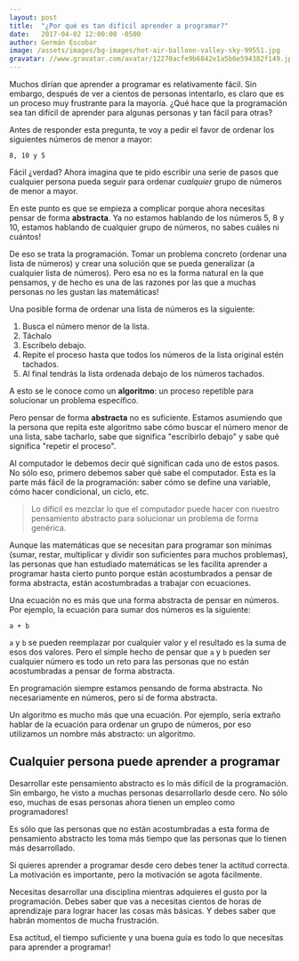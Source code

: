 ```yaml
---
layout: post
title:  "¿Por qué es tan difícil aprender a programar?"
date:   2017-04-02 12:00:00 -0500
author: Germán Escobar
image: /assets/images/bg-images/hot-air-balloon-valley-sky-99551.jpg
gravatar: //www.gravatar.com/avatar/12270acfe9b6842e1a5b6e594382f149.jpg?s=80
---
```


Muchos dirían que aprender a programar es relativamente fácil. Sin embargo, después de ver a cientos de personas intentarlo, es claro que es un proceso muy frustrante para la mayoría. <!-- more --> ¿Qué hace que la programación sea tan difícil de aprender para algunas personas y tan fácil para otras?

Antes de responder esta pregunta, te voy a pedir el favor de ordenar los siguientes números de menor a mayor:

<pre><code class="language-none">8, 10 y 5</code></pre>

Fácil ¿verdad? Ahora imagina que te pido escribir una serie de pasos que cualquier persona pueda seguir para ordenar _cualquier_ grupo de números de menor a mayor.  

En este punto es que se empieza a complicar porque ahora necesitas pensar de forma **abstracta**. Ya no estamos hablando de los números 5, 8 y 10, estamos hablando de cualquier grupo de números, no sabes cuáles ni cuántos!

De eso se trata la programación. Tomar un problema concreto (ordenar una lista de números) y crear una solución que se pueda generalizar (a cualquier lista de números). Pero esa no es la forma natural en la que pensamos, y de hecho es una de las razones por las que a muchas personas no les gustan las matemáticas!

Una posible forma de ordenar una lista de números es la siguiente:

<ol>
  <li>Busca el número menor de la lista.</li>
  <li>Táchalo</li>
  <li>Escríbelo debajo.</li>
  <li>Repite el proceso hasta que todos los números de la lista original estén tachados.</li>
  <li>Al final tendrás la lista ordenada debajo de los números tachados.</li>
</ol>

A esto se le conoce como un **algoritmo**: un proceso repetible para solucionar un problema específico.

Pero pensar de forma **abstracta** no es suficiente. Estamos asumiendo que la persona que repita este algoritmo sabe cómo buscar el número menor de una lista, sabe tacharlo, sabe que significa "escribirlo debajo" y sabe qué significa "repetir el proceso".

Al computador le debemos decir qué significan cada uno de estos pasos. No sólo eso, primero debemos saber qué sabe el computador. Esta es la parte más fácil de la programación: saber cómo se define una variable, cómo hacer condicional, un ciclo, etc.

<blockquote>Lo difícil es mezclar lo que el computador puede hacer con nuestro pensamiento abstracto para solucionar un problema de forma genérica.</blockquote>

Aunque las matemáticas que se necesitan para programar son mínimas (sumar, restar, multiplicar y dividir son suficientes para muchos problemas), las personas que han estudiado matemáticas se les facilita aprender a programar hasta cierto punto porque están acostumbrados a pensar de forma abstracta, están acostumbradas a trabajar con ecuaciones.

Una ecuación no es más que una forma abstracta de pensar en números. Por ejemplo, la ecuación para sumar dos números es la siguiente:

```
a + b
```

`a` y `b` se pueden reemplazar por cualquier valor y el resultado es la suma de esos dos valores. Pero el simple hecho de pensar que `a` y `b` pueden ser cualquier número es todo un reto para las personas que no están acostumbradas a pensar de forma abstracta.

En programación siempre estamos pensando de forma abstracta. No necesariamente en números, pero sí de forma abstracta.

Un algoritmo es mucho más que una ecuación. Por ejemplo, sería extraño hablar de la ecuación para ordenar un grupo de números, por eso utilizamos un nombre más abstracto: un algoritmo.

## Cualquier persona puede aprender a programar

Desarrollar este pensamiento abstracto es lo más difícil de la programación. Sin embargo, he visto a muchas personas desarrollarlo desde cero. No sólo eso, muchas de esas personas ahora tienen un empleo como programadores!

Es sólo que las personas que no están acostumbradas a esta forma de pensamiento abstracto les toma más tiempo que las personas que lo tienen más desarrollado.

Si quieres aprender a programar desde cero debes tener la actitud correcta. La motivación es importante, pero la motivación se agota fácilmente.

Necesitas desarrollar una disciplina mientras adquieres el gusto por la programación. Debes saber que vas a necesitas cientos de horas de aprendizaje para lograr hacer las cosas más básicas. Y debes saber que habrán momentos de mucha frustración.

Esa actitud, el tiempo suficiente y una buena guía es todo lo que necesitas para aprender a programar!
